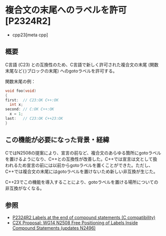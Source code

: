 # 複合文の末尾へのラベルを許可 [P2324R2]
* cpp23[meta cpp]

## 概要
C言語 (C23) との互換性のため、C言語で新しく許可された複合文の末尾 (関数末尾など`{}`ブロックの末尾) へのgotoラベルを許可する。

関数末尾の例：

```cpp
void foo(void)
{
first:  // C23:OK C++:OK
  int x;
second: // C:OK C++:OK
  x = 1;
last:   // C23:OK C++23:OK
}
```


## この機能が必要になった背景・経緯
CではN2508の提案により、宣言の前など、複合文のあらゆる箇所にgotoラベルを置けるようになり、C++との互換性が改善した。C++では宣言は文として扱われるため宣言の前には以前からgotoラベルを置くことができた。ただし、C++では複合文の末尾にはgotoラベルを置けないため新しい非互換が生じた。

C++23でこの機能を導入することにより、gotoラベルを置ける場所についての非互換がなくなる。


## 参照
- [P2324R2 Labels at the end of compound statements (C compatibility)](https://www.open-std.org/jtc1/sc22/wg21/docs/papers/2022/p2324r2.pdf)
- [C2X Proposal: WG14 N2508 Free Positioning of Labels Inside Compound Statements (updates N2496)](https://www.open-std.org/jtc1/sc22/wg14/www/docs/n2508.pdf)

